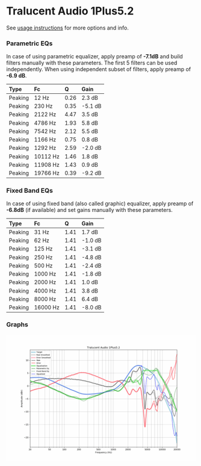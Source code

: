 # Tralucent Audio 1Plus5.2
See [usage instructions](https://github.com/jaakkopasanen/AutoEq#usage) for more options and info.

### Parametric EQs
In case of using parametric equalizer, apply preamp of **-7.1dB** and build filters manually
with these parameters. The first 5 filters can be used independently.
When using independent subset of filters, apply preamp of **-6.9 dB**.

| Type    | Fc       |    Q | Gain    |
|:--------|:---------|:-----|:--------|
| Peaking | 12 Hz    | 0.26 | 2.3 dB  |
| Peaking | 230 Hz   | 0.35 | -5.1 dB |
| Peaking | 2122 Hz  | 4.47 | 3.5 dB  |
| Peaking | 4786 Hz  | 1.93 | 5.8 dB  |
| Peaking | 7542 Hz  | 2.12 | 5.5 dB  |
| Peaking | 1166 Hz  | 0.75 | 0.8 dB  |
| Peaking | 1292 Hz  | 2.59 | -2.0 dB |
| Peaking | 10112 Hz | 1.46 | 1.8 dB  |
| Peaking | 11908 Hz | 1.43 | 0.9 dB  |
| Peaking | 19766 Hz | 0.39 | -9.2 dB |

### Fixed Band EQs
In case of using fixed band (also called graphic) equalizer, apply preamp of **-6.8dB**
(if available) and set gains manually with these parameters.

| Type    | Fc       |    Q | Gain    |
|:--------|:---------|:-----|:--------|
| Peaking | 31 Hz    | 1.41 | 1.7 dB  |
| Peaking | 62 Hz    | 1.41 | -1.0 dB |
| Peaking | 125 Hz   | 1.41 | -3.1 dB |
| Peaking | 250 Hz   | 1.41 | -4.8 dB |
| Peaking | 500 Hz   | 1.41 | -2.4 dB |
| Peaking | 1000 Hz  | 1.41 | -1.8 dB |
| Peaking | 2000 Hz  | 1.41 | 1.0 dB  |
| Peaking | 4000 Hz  | 1.41 | 3.8 dB  |
| Peaking | 8000 Hz  | 1.41 | 6.4 dB  |
| Peaking | 16000 Hz | 1.41 | -8.0 dB |

### Graphs
![](./Tralucent%20Audio%201Plus5.2.png)